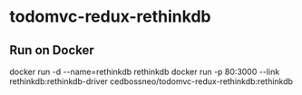 # todomvc-redux-rethinkdb

## Run on Docker

docker run -d --name=rethinkdb rethinkdb
docker run -p 80:3000 --link rethinkdb:rethinkdb-driver cedbossneo/todomvc-redux-rethinkdb:rethinkdb

